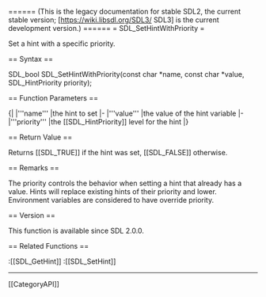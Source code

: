 ====== (This is the legacy documentation for stable SDL2, the current stable version; [https://wiki.libsdl.org/SDL3/ SDL3] is the current development version.) ======
= SDL_SetHintWithPriority =

Set a hint with a specific priority.

== Syntax ==

<syntaxhighlight lang='c'>
SDL_bool SDL_SetHintWithPriority(const char *name,
                                 const char *value,
                                 SDL_HintPriority priority);
</syntaxhighlight>

== Function Parameters ==

{|
|'''name'''
|the hint to set
|-
|'''value'''
|the value of the hint variable
|-
|'''priority'''
|the [[SDL_HintPriority]] level for the hint
|}

== Return Value ==

Returns [[SDL_TRUE]] if the hint was set, [[SDL_FALSE]] otherwise.

== Remarks ==

The priority controls the behavior when setting a hint that already has a
value. Hints will replace existing hints of their priority and lower.
Environment variables are considered to have override priority.

== Version ==

This function is available since SDL 2.0.0.

== Related Functions ==

:[[SDL_GetHint]]
:[[SDL_SetHint]]

----
[[CategoryAPI]]


